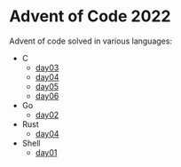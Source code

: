 # Advent of Code 2022

Advent of code solved in various languages:

* C
  * [day03](day03/c)
  * [day04](day04/c)
  * [day05](day05/c)
  * [day06](day06/c)
* Go
  * [day02](day02/go)
* Rust
  * [day04](day04/rust)
* Shell
  * [day01](day01/sh)

